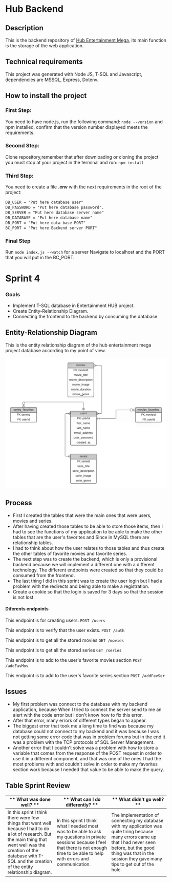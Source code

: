 # Hub Backend

## Description

This is the backend repository of [Hub Entertainment Mega](https://github.com/Jonhy-D/hub-entertainment-mega), its main function is the storage of the web application.

## Technical requirements

This project was generated with Node JS, T-SQL and Javascript, dependencies are MSSQL, Express, Dotenv.

## How to install the project

### First Step: 

You need to have node.js, run the following command: `node --version` and npm installed, confirm that the version number displayed meets the requirements.

### Second Step: 

Clone repository,remember that after downloading or cloning the project you must stop at your project in the terminal and run: `npm install`

### Third Step:

You need to create a file **.env** with the next requirements in the root of the project:
```
DB_USER = "Put here database user"
DB_PASSWORD = "Put here database password".
DB_SERVER = "Put here database server name"
DB_DATABASE = "Put here database name"
DB_PORT = "Put here data base PORT"
BC_PORT = "Put here Backend server PORT"
```

### Final Step

Run `node index.js --watch` for a server Navigate to localhost and the PORT that you will put in the BC_PORT.

# Sprint 4

### Goals

- Implement T-SQL database in Entertainment HUB project.
- Create Entity-Relationship Diagram.
- Connecting the frontend to the backend by consuming the database.

## Entity-Relationship Diagram

This is the entity relationship diagram of the hub entertainment mega project database according to my point of view.

![Entity-Relationship Diagram Image](/public/Entity-Relationship.webp)

## Process

- First I created the tables that were the main ones that were users, movies and series. 
- After having created those tables to be able to store those items, then I had to see the functions of my application to be able to make the other tables that are the user's favorites and Since in MySQL there are relationship tables.
- I had to think about how the user relates to those tables and thus create the other tables of favorite movies and favorite series.
- The next step was to create the backend, which is only a provisional backend because we will implement a different one with a different technology. The different endpoints were created so that they could be consumed from the frontend.
- The last thing I did in this sprint was to create the user login but I had a problem with the redirects and being able to make a registration.
- Create a cookie so that the login is saved for 3 days so that the session is not lost.

#### Diferents endpoints
This endpoint is for creating users.
`POST /users` 

This endpoint is to verify that the user exists.
`POST /auth `

This endpoint is to get all the stored movies
`GET /movies`

This endpoint is to get all the stored series
`GET /series`

This endpoint is to add to the user's favorite movies section
`POST /addFavMov`

This endpoint is to add to the user's favorite series section
`POST /addFavSer`

## Issues

- My first problem was connect to the database with my backend application, because When I tried to connect the server send to me an alert with the code error but I don't know how to fix this error.
- After that error, many errors of different types began to appear.
- The biggest error that took me a long time to find was because my database could not connect to my backend and it was because I was not getting some error code that was in problem forums but in the end it was a problem with the TCP protocols of SQL Server Management.
- Another error that I couldn't solve was a problem with how to store a variable that comes from the response of the POST request in order to use it in a different component, and that was one of the ones I had the most problems with and couldn't solve in order to make my favorites section work because I needed that value to be able to make the query.

## Table Sprint Review

| ** What was done well? ** | ** What can I do differently? ** | ** What didn't go well? ** |
------------------|----------------------------|-----------------------
| In this sprint I think there were few things that went well because I had to do a lot of research. But the main thing that went well was the creation of the database with T-SQL and the creation of the entity relationship diagram. | In this sprint I think what I needed most was to be able to ask my questions in private sessions because I feel that there is not enough time to be able to help with errors and communication. | The implementation of connecting my database with my application was quite tiring because many errors came up that I had never seen before, but the good thing was that in the session they gave many tips to get out of the hole. |
